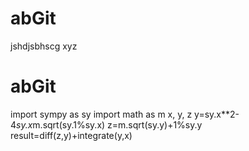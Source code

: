 # abGit
jshdjsbhscg
xyz
# abGit
import sympy as sy
import math as m
x, y, z
y=sy.x**2-4*sy.x*m.sqrt(sy.1%sy.x)
z=m.sqrt(sy.y)+1%sy.y
result=diff(z,y)+integrate(y,x)

